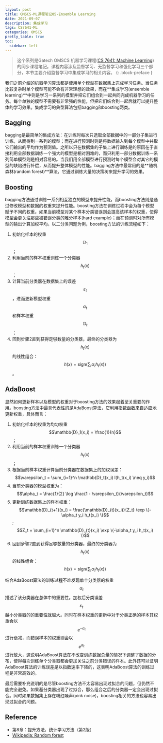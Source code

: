 ```yaml
---
layout: post
title: OMSCS-ML课程笔记05-Ensemble Learning
date: 2021-09-07
description: 集成学习
tags: CS7641-ML
categories: OMSCS
pretty_table: true
toc:
  sidebar: left
---
```



> 这个系列是Gatech OMSCS 机器学习课程([CS 7641: Machine Learning](https://omscs.gatech.edu/cs-7641-machine-learning))的同步课程笔记。课程内容涉及监督学习、无监督学习和强化学习三个部分，本节主要介绍监督学习中集成学习的相关内容。
{: .block-preface }


我们之前介绍的机器学习算法都是使用单个模型在数据集上完成学习任务。当任务比较复杂时单个模型可能不会有非常理想的效果，而在**集成学习(ensemble learning)**中则是学习一系列的模型并把它们组合到一起共同完成机器学习的任务。每个单独的模型不需要有非常强的性能，但把它们结合到一起后就可以提升整体的学习效果。集成学习的典型算法包括bagging和boosting两类。

## Bagging

bagging是最简单的集成方法：在训练时每次只选取全部数据中的一部分子集进行训练，从而得到一系列的模型；而在进行预测时则是将数据输入到每个模型中并取它们输出的平均作为预测值。之所以只在数据集的子集上进行训练是的原因在于直接利用全部数据训练一个强大的模型是相对困难的，而只利用一部分数据训练一系列简单模型则是相对容易的。当我们用全部模型进行预测时每个模型会对其它的模型的缺陷进行补偿，从而提升整体模型的性能。bagging方法中最常用的是**随机森林(random forest)**算法，它通过训练大量的决策树来提升学习的效果。

## Boosting

bagging方法通过训练一系列相互独立的模型来提升性能，而boosting方法则是通过修改模型和数据的权重来提升性能。boosting方法在训练过程中会为每个模型赋予不同的权重，如果当前模型对某个样本分类错误则会提高该样本的权重，使得模型会更关注那些被错误分类的难分样本(hard example)；而在预测时对所有模型的输出计算加权平均。以二分类问题为例，boosting方法的训练流程如下：

1. 初始化样本的权重$$\mathbb{D}_1$$；
2. 利用当前的样本权重训练一个分类器$$h_t(x)$$；
3. 计算当前分类器在数据集上的误差$$\varepsilon_t$$，进而更新模型权重$$\alpha_t$$和样本权重$$\mathbb{D}_t$$；
4. 回到步骤2直到获得足够数量的分类器，最终的分类器为$$h_t(x)$$的线性组合：$$h(x) = \text{sign} \big( \sum_t \alpha_t h_t(x) \big)$$。

## AdaBoost

显然如何更新样本以及模型的权重对于boosting方法的效果起着至关重要的作用。boosting方法中最具代表性的是AdaBoost算法，它利用指数函数来自适应地更新权重，具体而言：

1. 初始化样本的权重为均匀权重$$\mathbb{D}_1(x_i) = \frac{1}{n}$$；
2. 利用当前的样本权重训练一个分类器$$h_t(x)$$；
3. 根据当前样本权重计算当前分类器在数据集上的加权误差：$$\varepsilon_t = \sum_{i=1}^n \mathbb{D}_t(x_i) I(h_t(x_i) \neq y_i)$$
4. 当前分类器的模型权重为：$$\alpha_t = \frac{1}{2} \log \frac{1 - \varepsilon_t}{\varepsilon_t}$$
5. 更新训练数据集上的样本权重：$$\mathbb{D}_{t+1}(x_i) = \frac{\mathbb{D}_{t}(x_i)}{Z_t} \exp \{-\alpha_t y_i h_t(x_i) \}$$; $$Z_t = \sum_{i=1}^n \mathbb{D}_{t}(x_i) \exp \{-\alpha_t y_i h_t(x_i) \}$$
6. 回到步骤2直到获得足够数量的分类器，最终的分类器为$$h_t(x)$$的线性组合：$$h(x) = \text{sign} \big( \sum_t \alpha_t h_t(x) \big)$$

结合AdaBoost算法的训练过程不难发现单个分类器的权重$$\alpha_t$$描述了该分类器在总体中的重要性，加权后分类误差$$\varepsilon_t$$越小分类器的的重要性就越大。同时在样本权重的更新中对于分类正确的样本其权重会以$$e^{-\alpha_t}$$进行衰减，而错误样本的权重则会以$$e^{\alpha_t}$$进行放大，这说明AdaBoost算法在不改变训练数据总量的情况下调整了数据的分布，使得每次训练单个分类器都会更加关注之前分类错误的样本。此外还可以证明AdaBoost算法的训练误差是以指数速率下降的，这表明AdaBoost算法的训练过程是非常高效的。

最后需要补充说明的是尽管boosting方法不太容易出现过拟合的问题，但仍然不能完全避免。如果基分类器出现了过拟合，那么组合之后的分类器一定会出现过拟合。同时如果数据集上存在粉红噪声(pink noise)，boosting相关的方法也容易出现过拟合的问题。

## Reference

- 第8章：提升方法，统计学习方法（第2版）
- [Wikipedia: Random forest](https://en.wikipedia.org/wiki/Random_forest)